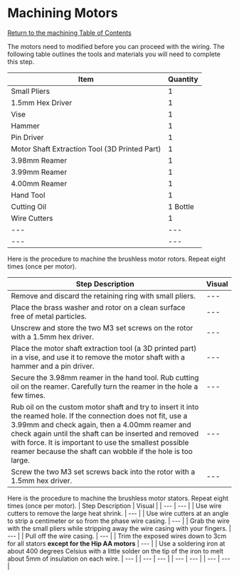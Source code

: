 # Machining Motors

[Return to the machining Table of Contents](https://github.com/EmiliaPsacharopoulos/Quadruped-8dof-Robot/tree/main/Machining#machining)

The motors need to modified before you can proceed with the wiring. The following table outlines the tools and materials you will need to complete this step.

| Item | Quantity |
| --- | --- |
| Small Pliers | 1 |
| 1.5mm Hex Driver | 1 |
| Vise | 1 |
| Hammer | 1 |
| Pin Driver | 1 |
| Motor Shaft Extraction Tool (3D Printed Part) | 1 |
| 3.98mm Reamer | 1 |
| 3.99mm Reamer | 1 |
| 4.00mm Reamer | 1 |
| Hand Tool | 1 |
| Cutting Oil | 1 Bottle |
| Wire Cutters | 1 |
| --- | --- |
| --- | --- |


Here is the procedure to machine the brushless motor rotors. Repeat eight times (once per motor).

| Step Description | Visual | 
| --- | --- |
| Remove and discard the retaining ring with small pliers. | --- |
| Place the brass washer and rotor on a clean surface free of metal particles. | --- |
| Unscrew and store the two M3 set screws on the rotor with a 1.5mm hex driver. | --- |
| Place the motor shaft extraction tool (a 3D printed part) in a vise, and use it to remove the motor shaft with a hammer and a pin driver. | --- |
| Secure the 3.98mm reamer in the hand tool. Rub cutting oil on the reamer. Carefully turn the reamer in the hole a few times. | --- |
| Rub oil on the custom motor shaft and try to insert it into the reamed hole. If the connection does not fit, use a 3.99mm and check again, then a 4.00mm reamer and check again until the shaft can be inserted and removed with force. It is important to use the smallest possible reamer because the shaft can wobble if the hole is too large. | --- |
| Screw the two M3 set screws back into the rotor with a 1.5mm hex driver. | --- |


Here is the procedure to machine the brushless motor stators. Repeat eight times (once per motor).
| Step Description | Visual | 
| --- | --- |
| Use wire cutters to remove the large heat shrink. | --- |
| Use wire cutters at an angle to strip a centimeter or so from the phase wire casing.  | --- |
| Grab the wire with the small pliers while stripping away the wire casing with your fingers. | --- |
| Pull off the wire casing. | --- |
| Trim the exposed wires down to 3cm for all stators **except for the Hip AA motors** | --- |
| Use a soldering iron at about 400 degrees Celsius with a little solder on the tip of the iron to melt about 5mm of insulation on each wire. | --- |
| --- | --- |
| --- | --- |
| --- | --- |
